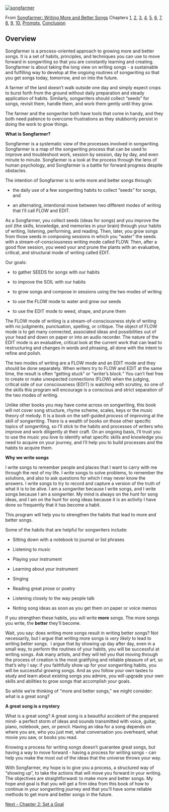 [![songfarmer](https://66.media.tumblr.com/df375c2f5a0f3cbca123185b3ba93dba/tumblr_inline_o3j2897dZk1qzode8_540.jpg "songfarmer")](http://amazon.com/dp/0990420205/)

From [Songfarmer: Writing More and Better Songs](https://www.amazon.com/dp/0990420205/)
Chapters [1](ch1.md), [2](ch2.md), [3](ch3.md), [4](ch4.md), [5](ch5.md), [6](ch6.md), [7](ch7.md), [8](ch8.md), [9](ch9.md), [10](ch10.md), [Prompts](ch11.md), [Conclusion](conclusion.md)

## **Overview**

Songfarmer is a process-oriented approach to growing more and better songs. It is a set of habits, principles, and techniques you can use to move forward in songwriting so that you are constantly learning and creating. Songfarmer is about taking the long view on writing songs - a sustainable and fulfilling way to develop at the ongoing routines of songwriting so that you get songs today, tomorrow, and on into the future.

A farmer of the land doesn’t walk outside one day and simply expect crops to burst forth from the ground without daily preparation and steady application of habits. Similarly, songwriters should collect “seeds” for songs, revisit them, handle them, and work them gently until they grow.

The farmer and the songwriter both have tools that come in handy, and they both need patience to overcome frustrations as they stubbornly persist in doing the work to grow things.

**What is Songfarmer?**

Songfarmer is a systematic view of the processes involved in songwriting. Songfarmer is a map of the songwriting process that can be used to improve and troubleshoot work, session by session, day by day, and even minute to minute. Songfarmer is a look at the process through the lens of human psychology, and Songfarmer is a battle for forward progress despite obstacles.

The intention of Songfarmer is to write more and better songs through:

*   the daily use of a few songwriting habits to collect “seeds” for songs, and

*   an alternating, intentional move between two different modes of writing that I’ll call FLOW and EDIT.

As a Songfarmer, you collect seeds (ideas for songs) and you improve the soil (the skills, knowledge, and memories in your brain) through your habits of writing, listening, performing, and reading. Then, later, you grow songs from those seeds in composing sessions in which you “water” the seeds with a stream-of-consciousness writing mode called FLOW. Then, after a good flow session, you weed your and prune the plants with an evaluative, critical, and structural mode of writing called EDIT.

Our goals:

*   to gather SEEDS for songs with our habits

*   to improve the SOIL with our habits

*   to grow songs and compose in sessions using the two modes of writing

*   to use the FLOW mode to water and grow our seeds

*   to use the EDIT mode to weed, shape, and prune them

The FLOW mode of writing is a stream-of-consciousness style of writing with no judgments, punctuation, spelling, or critique. The object of FLOW mode is to get many connected, associated ideas and possibilities out of your head and down on paper or into an audio recorder. The nature of the EDIT mode is an evaluative, critical look at the current work that can lead to restructuring and changes in words and phrasing, all done with the intent to refine and polish.

The two modes of writing are a FLOW mode and an EDIT mode and they should be done separately. When writers try to FLOW and EDIT at the same time, the result is often “getting stuck” or “writer’s block.” You can’t feel free to create or make unexpected connections (FLOW) when the judging, critical side of our consciousness (EDIT) is watching with scrutiny, so one of the skills this program will encourage is a conscious and strict separation of the two modes of writing.

Unlike other books you may have come across on songwriting, this book will not cover song structure, rhyme scheme, scales, keys or the music theory of melody. It is a book on the self-guided _process_ of improving at the skill of songwriting. There is a wealth of books on those other specific topics of songwriting, so I’ll stick to the habits and processes of writers who improve and work diligently at their craft. On an ongoing basis, I’ll trust you to use the music you love to identify what specific skills and knowledge you need to acquire on your journey, and I’ll help you to build processes and the habits to acquire them.

**Why we write songs**

I write songs to remember people and places that I want to carry with me through the rest of my life. I write songs to solve problems, to remember the solutions, and also to ask questions for which I may never know the answers. I write songs to try to record and capture a version of the truth of what it is to be alive. I am a songwriter because I write songs, and I write songs because I am a songwriter. My mind is always on the hunt for song ideas, and I am on the hunt for song ideas because it is an activity I have done so frequently that it has become a habit.

This program will help you to strengthen the habits that lead to more and better songs.

Some of the habits that are helpful for songwriters include:

*   Sitting down with a notebook to journal or list phrases

*   Listening to music

*   Playing your instrument

*   Learning about your instrument

*   Singing

*   Reading great prose or poetry

*   Listening closely to the way people talk

*   Noting song ideas as soon as you get them on paper or voice memos

If you strengthen these habits, you will write **more** songs. The more songs you write, the **better** they’ll become.

Wait, you say: does writing more songs result in writing better songs? Not necessarily, but I argue that writing more songs is _very likely_ to lead to writing better songs.  I argue that by showing up day after day, even in a small way, to perform the routines of your habits, you will be successful at writing songs. Ask many artists, and they will tell you that moving through the process of creation is the most gratifying and reliable pleasure of art, so that’s why I say: if you faithfully show up for your songwriting habits, you will be successful growing songs. And as you follow your own tastes to study and learn about existing songs you admire, you will upgrade your own skills and abilities to grow songs that accomplish your goals.

So while we’re thinking of “more and better songs,” we might consider: what is a great song?

**A great song is a mystery**

What is a great song? A great song is a beautiful accident of the prepared mind- a perfect storm of ideas and sounds transmitted with voice, guitar, piano, notebook, pen, or pencil. Having an idea for a song depends on where you are, who you just met, what conversation you overheard, what movie you saw, or books you read.

Knowing a process for writing songs doesn’t guarantee great songs, but having a way to move forward - having a process for writing songs - can help you make the most out of the ideas that the universe throws your way.

With Songfarmer, my hope is to give you a process, a structured way of “showing up”, to take the actions that will move you forward in your writing. The objectives are straightforward: to make more and better songs. My hope and goal is that you will get a firm idea from this book of how to continue in your songwriting journey and that you’ll have some reliable methods to get more and better songs in the future.

[Next - Chapter 2: Set a Goal](ch2.md)

